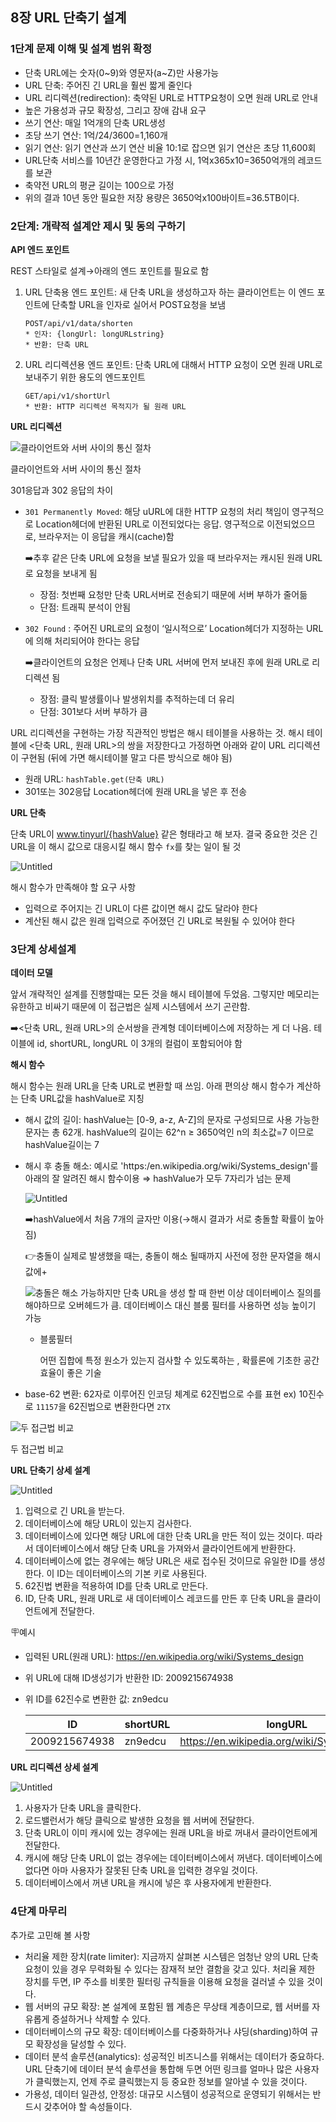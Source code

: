 ## 8장 URL 단축기 설계

### 1단계 문제 이해 및 설계 범위 확정

- 단축 URL에는 숫자(0~9)와 영문자(a~Z)만 사용가능
- URL 단축: 주어진 긴 URL을 훨씬 짧게 줄인다
- URL 리디렉션(redirection): 축약된 URL로 HTTP요청이 오면 원래 URL로 안내
- 높은 가용성과 규모 확장성, 그리고 장애 감내 요구
- 쓰기 연산: 매일 1억개의 단축 URL생성
- 초당 쓰기 연산: 1억/24/3600=1,160개
- 읽기 연산: 읽기 연산과 쓰기 연산 비율 10:1로 잡으면 읽기 연산은 초당 11,600회
- URL단축 서비스를 10년간 운영한다고 가정 시, 1억x365x10=3650억개의 레코드를 보관
- 축약전 URL의 평균 길이는 100으로 가정
- 위의 결과 10년 동안 필요한 저장 용량은 3650억x100바이트=36.5TB이다.

### 2단계: 개략적 설계안 제시 및 동의 구하기

**API 엔드 포인트**

REST 스타일로 설계→아래의 엔드 포인트를 필요로 함

1. URL 단축용 엔드 포인트: 새 단축 URL을 생성하고자 하는 클라이언트는 이 엔드 포인트에 단축할 URL을 인자로 실어서 POST요청을 보냄
    
    ```
    POST/api/v1/data/shorten
    * 인자: {longUrl: longURLstring}
    * 반환: 단축 URL
    ```
    
2. URL 리디렉션용 엔드 포인트: 단축 URL에 대해서 HTTP 요청이 오면 원래 URL로 보내주기 위한 용도의 엔드포인트
    
    ```
    GET/api/v1/shortUrl
    * 반환: HTTP 리디렉션 목적지가 될 원래 URL
    ```
    

**URL 리디렉션**

![클라이언트와 서버 사이의 통신 절차](./img/URL리디렉션.png)

클라이언트와 서버 사이의 통신 절차

301응답과 302 응답의 차이

- `301 Permanently Moved`: 해당 uURL에 대한 HTTP 요청의 처리 책임이 영구적으로 Location헤더에 반환된 URL로 이전되었다는 응답. 영구적으로 이전되었으므로, 브라우저는 이 응답을 캐시(cache)함
    
    ➡️추후 같은 단축 URL에 요청을 보낼 필요가 있을 때 브라우저는 캐시된 원래 URL로 요청을 보내게 됨
    
    - 장점: 첫번째 요청만 단축 URL서버로 전송되기 때문에 서버 부하가 줄어듦
    - 단점: 트래픽 분석이 안됨
- `302 Found` : 주어진 URL로의 요청이 ‘일시적으로’ Location헤더가 지정하는 URL에 의해 처리되어야 한다는 응답
    
    ➡️클라이언트의 요청은 언제나 단축 URL 서버에 먼저 보내진 후에 원래 URL로 리디렉션 됨
    
    - 장점: 클릭 발생률이나 발생위치를 추적하는데 더 유리
    - 단점: 301보다 서버 부하가 큼

URL 리디렉션을 구현하는 가장 직관적인 방법은 해시 테이블을 사용하는 것. 해시 테이블에 <단축 URL, 원래 URL>의 쌍을 저장한다고 가정하면 아래와 같이 URL 리디렉션이 구현됨 (뒤에 가면 해시테이블 말고 다른 방식으로 해야 됨)

- 원래 URL: `hashTable.get(단축 URL)`
- 301또는 302응답 Location헤더에 원래 URL을 넣은 후 전송

**URL 단축**

단축 URL이 www.tinyurl/{hashValue} 같은 형태라고 해 보자. 결국 중요한 것은 긴 URL을 이 해시 값으로 대응시킬 해시 함수 `fx`를 찾는 일이 될 것

![Untitled](./img/URL단축.png)

해시 함수가 만족해야 할 요구 사항

- 입력으로 주어지는 긴 URL이 다른 값이면 해시 값도 달라야 한다
- 계산된 해시 값은 원래 입력으로 주어졌던 긴 URL로 복원될 수 있어야 한다

### 3단계 상세설계

**데이터 모델**

앞서 개략적인 설계를 진행할때는 모든 것을 해시 테이블에 두었음. 그렇지만 메모리는 유한하고 비싸기 때문에 이 접근법은 실제 시스템에서 쓰기 곤란함.

➡️<단축 URL, 원래 URL>의 순서쌍을 관계형 데이터베이스에 저장하는 게 더 나음. 테이블에 id, shortURL, longURL 이 3개의 컬럼이 포함되어야 함

**해시 함수**

해시 함수는 원래 URL을 단축 URL로 변환할 때 쓰임. 아래 편의상 해시 함수가 계산하는 단축 URL값을 hashValue로 지칭

- 해시 값의 길이: hashValue는 [0-9, a-z, A-Z]의 문자로 구성되므로 사용 가능한 문자는 총 62개. hashValue의 길이는 62^n ≥ 3650억인 n의 최소값=7 이므로 hashValue길이는 7
- 해시 후 충돌 해소: 예시로 'https:/en.wikipedia.org/wiki/Systems_design'를 아래의 잘 알려진 해시 함수이용 ⇒ hashValue가 모두 7자리가 넘는 문제
    
    ![Untitled](./img/해시함수표.png)
    
    ➡️hashValue에서 처음 7개의 글자만 이용(→해시 결과가 서로 충돌할 확률이 높아짐)
    
    👉충돌이 실제로 발생했을 때는, 충돌이 해소 될때까지 사전에 정한 문자열을 해시 값에+
    
    ![충돌은 해소 가능하지만 단축 URL을 생성 할 때 한번 이상 데이터베이스 질의를 해야하므로 오버헤드가 큼. 데이터베이스 대신 블룸 필터를 사용하면 성능 높이기 가능](./img/해시함수.png)
    
    - 블룸필터
        
        어떤 집합에 특정 원소가 있는지 검사할 수 있도록하는 , 확률론에 기초한 공간 효율이 좋은 기술
        
- base-62 변환:  62자로 이루어진 인코딩 체계로 62진법으로 수를 표현 ex) 10진수로 `11157`을 62진법으로 변환한다면 `2TX`

![두 접근법 비교](./img/base62.png)

두 접근법 비교

**URL 단축기 상세 설계**

![Untitled](./img/URL단축기설계.png)

1. 입력으로 긴 URL을 받는다.
2. 데이터베이스에 해당 URL이 있는지 검사한다.
3. 데이터베이스에 있다면 해당 URL에 대한 단축 URL을 만든 적이 있는 것이다. 따라서 데이터베이스에서 해당 단축 URL을 가져와서 클라이언트에게 반환한다.
4. 데이터베이스에 없는 경우에는 해당 URL은 새로 접수된 것이므로 유일한 ID를 생성한다. 이 ID는 데이터베이스의 기본 키로 사용된다.
5. 62진법 변환을 적용하여 ID를 단축 URL로 만든다.
6. ID, 단축 URL, 원래 URL로 새 데이터베이스 레코드를 만든 후 단축 URL을 클라이언트에게 전달한다.

🪧예시

- 입력된 URL(원래 URL): https://en.wikipedia.org/wiki/Systems_design
- 위 URL에 대해 ID생성기가 반환한 ID: 2009215674938
- 위 ID를 62진수로 변환한 값: zn9edcu
    
    
    | ID | shortURL | longURL |
    | --- | --- | --- |
    | 2009215674938 | zn9edcu | https://en.wikipedia.org/wiki/Systems_design |

**URL 리디렉션 상세 설계**

![Untitled](./img/URL리디렉션설계.png)

1. 사용자가 단축 URL을 클릭한다.
2. 로드밸런서가 해당 클릭으로 발생한 요청을 웹 서버에 전달한다.
3. 단축 URL이 이미 캐시에 있는 경우에는 원래 URL을 바로 꺼내서 클라이언트에게 전달한다.
4. 캐시에 해당 단축 URL이 없는 경우에는 데이터베이스에서 꺼낸다. 데이터베이스에 없다면 아마 사용자가 잘못된 단축 URL을 입력한 경우일 것이다.
5. 데이터베이스에서 꺼낸 URL을 캐시에 넣은 후 사용자에게 반환한다.

### 4단계 마무리

추가로 고민해 볼 사항

- 처리율 제한 장치(rate limiter): 지금까지 살펴본 시스템은 엄청난 양의 URL 단축 요청이 있을 경우 무력화될 수 있다는 잠재적 보안 결함을 갖고 있다. 처리율 제한 장치를 두면, IP 주소를 비롯한 필터링 규칙들을 이용해 요청을 걸러낼 수 있을 것이다.
- 웹 서버의 규모 확장: 본 설계에 포함된 웹 계층은 무상태 계층이므로, 웹 서버를 자유롭게 증설하거나 삭제할 수 있다.
- 데이터베이스의 규모 확장: 데이터베이스를 다중화하거나 샤딩(sharding)하여 규모 확장성을 달성할 수 있다.
- 데이터 분석 솔루션(analytics): 성공적인 비즈니스를 위해서는 데이터가 중요하다. URL 단축기에 데이터 분석 솔루션을 통합해 두면 어떤 링크를 얼마나 많은 사용자가 클릭했는지, 언제 주로 클릭했는지 등 중요한 정보를 알아낼 수 있을 것이다.
- 가용성, 데이터 일관성, 안정성: 대규모 시스템이 성공적으로 운영되기 위해서는 반드시 갖추어야 할 속성들이다.